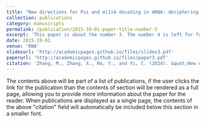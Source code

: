 ```yaml
---
title: "New directions for Psi and m(1)A decoding in mRNA: deciphering the stoichiometry and function."
collection: publications
category: manuscripts
permalink: /publication/2015-10-01-paper-title-number-3
excerpt: 'This paper is about the number 3. The number 4 is left for future work.'
date: 2015-10-01
venue: 'RNA'
slidesurl: 'http://academicpages.github.io/files/slides3.pdf'
paperurl: 'http://academicpages.github.io/files/paper3.pdf'
citation: 'Zhang, M., Zhang, X., Ma, Y., and Yi, C. (2024). &quot;New directions for Psi and m(1)A decoding in mRNA: deciphering the stoichiometry and function.&quot; <i>RNA (New York, N.Y.) 30, 537-547.</i>'
---
```


The contents above will be part of a list of publications, if the user clicks the link for the publication than the contents of section will be rendered as a full page, allowing you to provide more information about the paper for the reader. When publications are displayed as a single page, the contents of the above "citation" field will automatically be included below this section in a smaller font.

